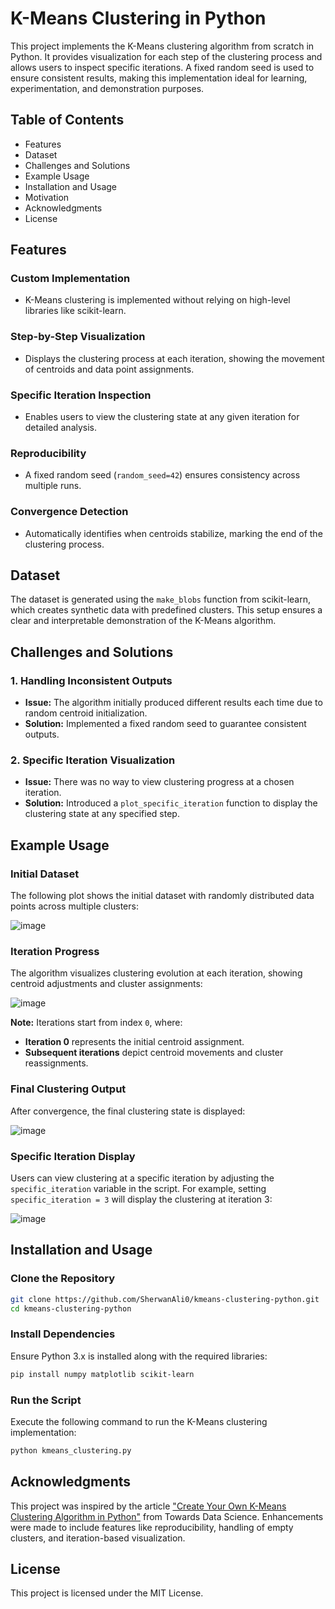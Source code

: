 # K-Means Clustering in Python

This project implements the K-Means clustering algorithm from scratch in Python. It provides visualization for each step of the clustering process and allows users to inspect specific iterations. A fixed random seed is used to ensure consistent results, making this implementation ideal for learning, experimentation, and demonstration purposes.

## Table of Contents
- Features
- Dataset
- Challenges and Solutions
- Example Usage
- Installation and Usage
- Motivation
- Acknowledgments
- License

## Features
### Custom Implementation
- K-Means clustering is implemented without relying on high-level libraries like scikit-learn.

### Step-by-Step Visualization
- Displays the clustering process at each iteration, showing the movement of centroids and data point assignments.

### Specific Iteration Inspection
- Enables users to view the clustering state at any given iteration for detailed analysis.

### Reproducibility
- A fixed random seed (`random_seed=42`) ensures consistency across multiple runs.

### Convergence Detection
- Automatically identifies when centroids stabilize, marking the end of the clustering process.

## Dataset
The dataset is generated using the `make_blobs` function from scikit-learn, which creates synthetic data with predefined clusters. This setup ensures a clear and interpretable demonstration of the K-Means algorithm.

## Challenges and Solutions
### 1. Handling Inconsistent Outputs
- **Issue:** The algorithm initially produced different results each time due to random centroid initialization.
- **Solution:** Implemented a fixed random seed to guarantee consistent outputs.

### 2. Specific Iteration Visualization
- **Issue:** There was no way to view clustering progress at a chosen iteration.
- **Solution:** Introduced a `plot_specific_iteration` function to display the clustering state at any specified step.

## Example Usage
### Initial Dataset
The following plot shows the initial dataset with randomly distributed data points across multiple clusters:

![image](https://github.com/user-attachments/assets/1bb8b7ef-5620-430b-9a37-7e6245b9e823)

### Iteration Progress
The algorithm visualizes clustering evolution at each iteration, showing centroid adjustments and cluster assignments:

![image](https://github.com/user-attachments/assets/3a2220a8-8c65-4249-a1f6-0434066c0253)


**Note:** Iterations start from index `0`, where:
- **Iteration 0** represents the initial centroid assignment.
- **Subsequent iterations** depict centroid movements and cluster reassignments.

### Final Clustering Output
After convergence, the final clustering state is displayed:

![image](https://github.com/user-attachments/assets/8f20f091-f6c4-416e-87d4-c27c76426e71)


### Specific Iteration Display
Users can view clustering at a specific iteration by adjusting the `specific_iteration` variable in the script. For example, setting `specific_iteration = 3` will display the clustering at iteration 3:

![image](https://github.com/user-attachments/assets/ede2f600-3fc0-4e42-98a8-02390e4d288a)


## Installation and Usage
### Clone the Repository
```sh
git clone https://github.com/SherwanAli0/kmeans-clustering-python.git
cd kmeans-clustering-python
```

### Install Dependencies
Ensure Python 3.x is installed along with the required libraries:
```sh
pip install numpy matplotlib scikit-learn
```

### Run the Script
Execute the following command to run the K-Means clustering implementation:
```sh
python kmeans_clustering.py
```
## Acknowledgments
This project was inspired by the article ["Create Your Own K-Means Clustering Algorithm in Python"](https://towardsdatascience.com/create-your-own-k-means-clustering-algorithm-in-python-d7d4c9077670) from Towards Data Science. Enhancements were made to include features like reproducibility, handling of empty clusters, and iteration-based visualization.

## License
This project is licensed under the MIT License.

